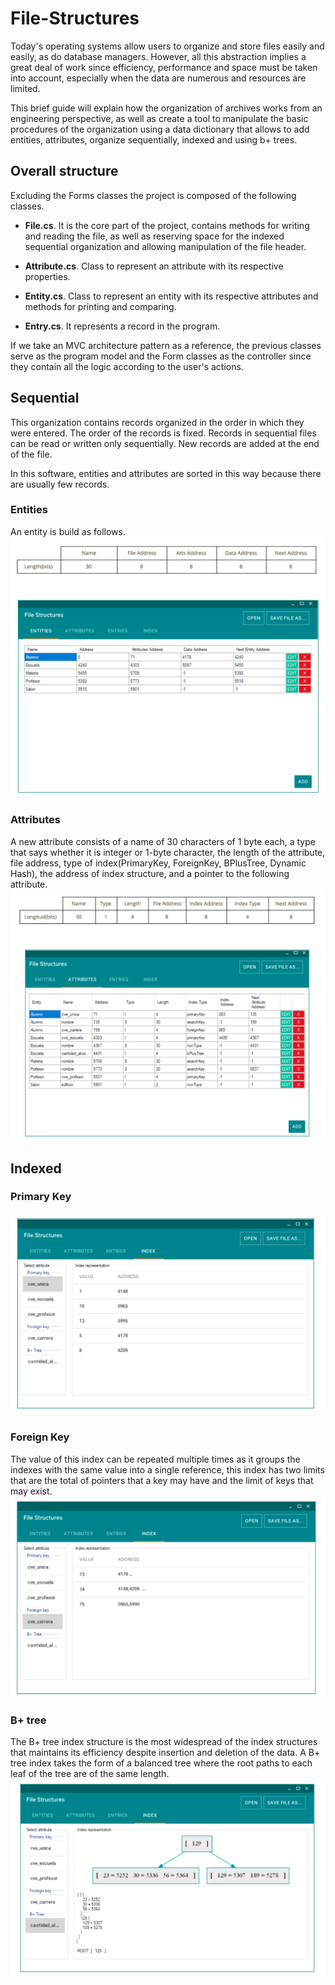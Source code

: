 # File-Structures
Today's operating systems allow users to organize and store files easily and easily, as do database managers. However, all this abstraction implies a great deal of work since efficiency, performance and space must be taken into account, especially when the data are numerous and resources are limited.

This brief guide will explain how the organization of archives works from an engineering perspective, as well as create a tool to manipulate the basic procedures of the organization using a data dictionary that allows to add entities, attributes, organize sequentially, indexed and using b+ trees.

## Overall structure
Excluding the Forms classes the project is composed of the following classes.
* **File.cs**. It is the core part of the project, contains methods for writing and reading the file, as well as reserving space for the indexed sequential organization and allowing manipulation of the file header.

* **Attribute.cs**. Class to represent an attribute with its respective properties.

* **Entity.cs**. Class to represent an entity with its respective attributes and methods for printing and comparing.

* **Entry.cs**. It represents a record in the program.

If we take an MVC architecture pattern as a reference, the previous classes serve as the program model and the Form classes as the controller since they contain all the logic according to the user's actions.

## Sequential
This organization contains records organized in the order in which they were entered. The order of the records is fixed. Records in sequential files can be read or written only sequentially. New records are added at the end of the file.

In this software, entities and attributes are sorted in this way because there are usually few records. 

### Entities
An entity is build as follows.
![](https://github.com/jesusmartinoza/File-Structures/blob/master/Wiki%20Assets/Entities.png?raw=true)

### Attributes
A new attribute consists of a name of 30 characters of 1 byte each, a type that says whether it is integer or 1-byte character, the length of the attribute, file address, type of index(PrimaryKey, ForeignKey, BPlusTree, Dynamic Hash), the address of index structure, and a pointer to the following attribute.
![](https://github.com/jesusmartinoza/File-Structures/blob/master/Wiki%20Assets/Attributes.png?raw=true)

## Indexed
### Primary Key
![](https://github.com/jesusmartinoza/File-Structures/blob/master/Wiki%20Assets/Primary-key.png?raw=true)
### Foreign Key
The value of this index can be repeated multiple times as it groups the indexes with the same value into a single reference, this index has two limits that are the total of pointers that a key may have and the limit of keys that may exist. 
![](https://github.com/jesusmartinoza/File-Structures/blob/master/Wiki%20Assets/Foreign-key.png?raw=true)
### B+ tree
The B+ tree index structure is the most widespread of the index structures that maintains its efficiency despite insertion and deletion of the data. A B+ tree index takes the form of a balanced tree where the root paths to each leaf of the tree are of the same length.
![](https://github.com/jesusmartinoza/File-Structures/blob/master/Wiki%20Assets/Bplus-tree.png?raw=true)
